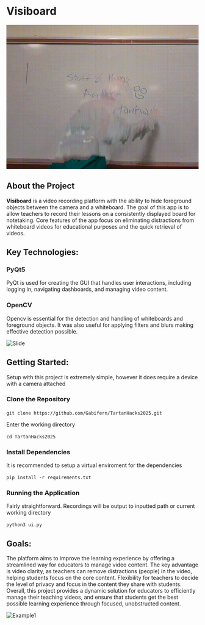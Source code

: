 # Visiboard

![Example1](Examples/Ex1.gif)

## About the Project
**Visiboard** is a video recording platform with the ability to hide foreground objects between the camera and a whiteboard. The goal of this app is to allow teachers to record their lessons on a consistently displayed board for notetaking. Core features of the app focus on eliminating distractions from whiteboard videos for educational purposes and the quick retrieval of videos.

## Key Technologies:
### PyQt5
PyQt is used for creating the GUI that handles user interactions, including logging in, navigating dashboards, and managing video content.
### OpenCV
Opencv is essential for the detection and handling of whiteboards and foreground objects. It was also useful for applying filters and blurs making effective detection possible.

![Slide](Examples/Slide.gif)

## Getting Started:
Setup with this project is extremely simple, however it does require a device with a camera attached

### Clone the Repository
`git clone https://github.com/Gabifern/TartanHacks2025.git`

Enter the working directory

`cd TartanHacks2025`

### Install Dependencies
It is recommended to setup a virtual enviroment for the dependencies

`pip install -r requirements.txt`

### Running the Application
Fairly straightforward. Recordings will be output to inputted path or current working directory

`python3 ui.py`


## Goals:
The platform aims to improve the learning experience by offering a streamlined way for educators to manage video content.
The key advantage is video clarity, as teachers can remove distractions (people) in the video, helping students focus on the core content.
Flexibility for teachers to decide the level of privacy and focus in the content they share with students.
Overall, this project provides a dynamic solution for educators to efficiently manage their teaching videos, and ensure that students get the best possible learning experience through focused, unobstructed content.

![Example1](Examples/Ex2.gif)